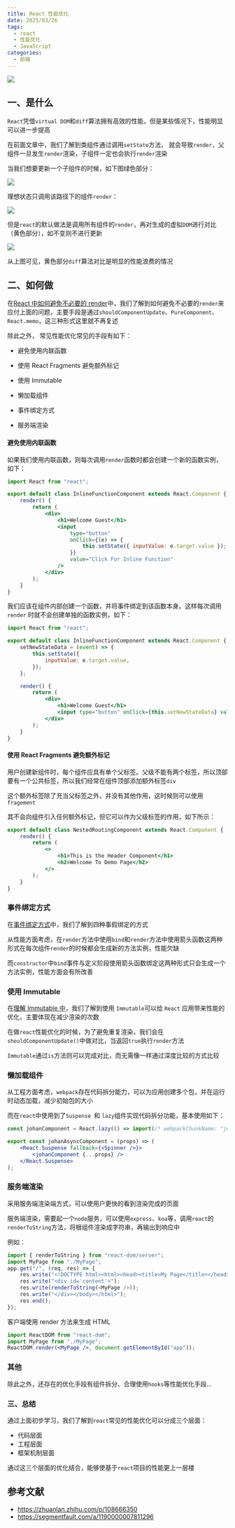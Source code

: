 ```yaml
---
title: React 性能优化
date: 2025/03/26
tags:
  - react
  - 性能优化
  - JavaScript
categories:
  - 前端
---
```


![](https://static.vue-js.com/a9e83b00-f270-11eb-ab90-d9ae814b240d.png)

## 一、是什么

`React`凭借`virtual DOM`和`diff`算法拥有高效的性能，但是某些情况下，性能明显可以进一步提高

在前面文章中，我们了解到类组件通过调用`setState`方法， 就会导致`render`，父组件一旦发生`render`渲染，子组件一定也会执行`render`渲染

当我们想要更新一个子组件的时候，如下图绿色部分：

![](https://static.vue-js.com/b41f6f30-f270-11eb-ab90-d9ae814b240d.png)

理想状态只调用该路径下的组件`render`：

![](https://static.vue-js.com/bc0f2460-f270-11eb-85f6-6fac77c0c9b3.png)

但是`react`的默认做法是调用所有组件的`render`，再对生成的虚拟`DOM`进行对比（黄色部分），如不变则不进行更新

![](https://static.vue-js.com/c2f0c4f0-f270-11eb-85f6-6fac77c0c9b3.png)

从上图可见，黄色部分`diff`算法对比是明显的性能浪费的情况

## 二、如何做

在[React 中如何避免不必要的 render](https://mp.weixin.qq.com/s/h4NX4Plr6TCjoIhlawiJTg)中，我们了解到如何避免不必要的`render`来应付上面的问题，主要手段是通过`shouldComponentUpdate`、`PureComponent`、`React.memo`，这三种形式这里就不再复述

除此之外， 常见性能优化常见的手段有如下：

- 避免使用内联函数
- 使用 React Fragments 避免额外标记
- 使用 Immutable

- 懒加载组件

- 事件绑定方式

- 服务端渲染

#### 避免使用内联函数

如果我们使用内联函数，则每次调用`render`函数时都会创建一个新的函数实例，如下：

```jsx
import React from "react";

export default class InlineFunctionComponent extends React.Component {
	render() {
		return (
			<div>
				<h1>Welcome Guest</h1>
				<input
					type="button"
					onClick={(e) => {
						this.setState({ inputValue: e.target.value });
					}}
					value="Click For Inline Function"
				/>
			</div>
		);
	}
}
```

我们应该在组件内部创建一个函数，并将事件绑定到该函数本身。这样每次调用 `render` 时就不会创建单独的函数实例，如下：

```jsx
import React from "react";

export default class InlineFunctionComponent extends React.Component {
	setNewStateData = (event) => {
		this.setState({
			inputValue: e.target.value,
		});
	};

	render() {
		return (
			<div>
				<h1>Welcome Guest</h1>
				<input type="button" onClick={this.setNewStateData} value="Click For Inline Function" />
			</div>
		);
	}
}
```

#### 使用 React Fragments 避免额外标记

用户创建新组件时，每个组件应具有单个父标签。父级不能有两个标签，所以顶部要有一个公共标签，所以我们经常在组件顶部添加额外标签`div`

这个额外标签除了充当父标签之外，并没有其他作用，这时候则可以使用`fragement`

其不会向组件引入任何额外标记，但它可以作为父级标签的作用，如下所示：

```jsx
export default class NestedRoutingComponent extends React.Component {
	render() {
		return (
			<>
				<h1>This is the Header Component</h1>
				<h2>Welcome To Demo Page</h2>
			</>
		);
	}
}
```

### 事件绑定方式

在[事件绑定方式](https://mp.weixin.qq.com/s/VfQ34ZEPXUXsimzMaJ_41A)中，我们了解到四种事假绑定的方式

从性能方面考虑，在`render`方法中使用`bind`和`render`方法中使用箭头函数这两种形式在每次组件`render`的时候都会生成新的方法实例，性能欠缺

而`constructor`中`bind`事件与定义阶段使用箭头函数绑定这两种形式只会生成一个方法实例，性能方面会有所改善

### 使用 Immutable

在[理解 Immutable 中](https://mp.weixin.qq.com/s/laYJ_KNa8M5JNBnIolMDAA)，我们了解到使用 `Immutable`可以给 `React` 应用带来性能的优化，主要体现在减少渲染的次数

在做`react`性能优化的时候，为了避免重复渲染，我们会在`shouldComponentUpdate()`中做对比，当返回`true`执行`render`方法

`Immutable`通过`is`方法则可以完成对比，而无需像一样通过深度比较的方式比较

### 懒加载组件

从工程方面考虑，`webpack`存在代码拆分能力，可以为应用创建多个包，并在运行时动态加载，减少初始包的大小

而在`react`中使用到了`Suspense `和 `lazy`组件实现代码拆分功能，基本使用如下：

```jsx
const johanComponent = React.lazy(() => import(/* webpackChunkName: "johanComponent" */ "./myAwesome.component"));

export const johanAsyncComponent = (props) => (
	<React.Suspense fallback={<Spinner />}>
		<johanComponent {...props} />
	</React.Suspense>
);
```

### 服务端渲染

采用服务端渲染端方式，可以使用户更快的看到渲染完成的页面

服务端渲染，需要起一个`node`服务，可以使用`express`、`koa`等，调用`react`的`renderToString`方法，将根组件渲染成字符串，再输出到响应中

例如：

```js
import { renderToString } from "react-dom/server";
import MyPage from "./MyPage";
app.get("/", (req, res) => {
	res.write("<!DOCTYPE html><html><head><title>My Page</title></head><body>");
	res.write("<div id='content'>");
	res.write(renderToString(<MyPage />));
	res.write("</div></body></html>");
	res.end();
});
```

客户端使用 render 方法来生成 HTML

```jsx
import ReactDOM from "react-dom";
import MyPage from "./MyPage";
ReactDOM.render(<MyPage />, document.getElementById("app"));
```

### 其他

除此之外，还存在的优化手段有组件拆分、合理使用`hooks`等性能优化手段...

### 三、总结

通过上面初步学习，我们了解到`react`常见的性能优化可以分成三个层面：

- 代码层面
- 工程层面
- 框架机制层面

通过这三个层面的优化结合，能够使基于`react`项目的性能更上一层楼

## 参考文献

- https://zhuanlan.zhihu.com/p/108666350
- https://segmentfault.com/a/1190000007811296
